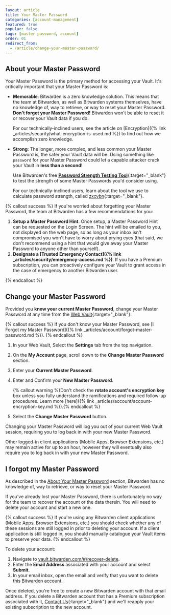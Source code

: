 ```yaml
---
layout: article
title: Your Master Password
categories: [account-management]
featured: true
popular: false
tags: [master password, account]
order: 01
redirect_from:
  - /article/change-your-master-password/
---
```


## About your Master Password

Your Master Password is the primary method for accessing your Vault. It's critically important that your Master Password is:

- **Memorable**: Bitwarden is a zero knowledge solution. This means that the team at Bitwarden, as well as Bitwarden systems themselves, have no knowledge of, way to retrieve, or way to reset your Master Password. **Don't forget your Master Password!** Bitwarden won't be able to reset it or recover your Vault data if you do.

   For our technically-inclined users, see the article on [Encryption]({% link _articles/security/what-encryption-is-used.md %}) to find out how we accomplish zero knowledge.
- **Strong**: The longer, more complex, and less common your Master Password is, the safer your Vault data will be. Using something like `password` for your Master Password could let a capable attacker crack your Vault in **less than a second**!

   Use Bitwarden's free [**Password Strength Testing Tool**](https://bitwarden.com/password-strength){:target="\_blank"} to test the strength of some Master Passwords you'd consider using.

   For our technically-inclined users, learn about the tool we use to calculate password strength, called [zxcvbn](https://dropbox.tech/security/zxcvbn-realistic-password-strength-estimation){:target="\_blank"}.

{% callout success %}
If you're worried about forgetting your Master Password, the team at Bitwarden has a few recommendations for you:

1. **Setup a Master Password Hint**. Once setup, a Master Password Hint can be requested on the Login Screen. The hint will be emailed to you, not displayed on the web page, so as long as your inbox isn't compromised you won't have to worry about prying eyes (that said, we don't recommend using a hint that would give away your Master Password to anyone other than yourself).
2. **Designate a [Trusted Emergency Contact]({% link _articles/security/emergency-access.md %})**. If you have a Premium subscription, you can proactively configure your Vault to grant access in the case of emergency to another Bitwarden user.

{% endcallout %}

## Change your Master Password

Provided you **know your current Master Password**, change your Master Password at any time from the [Web Vault](https://vault.bitwarden.com){:target="\_blank"}:

{% callout success %}
If you don't know your Master Password, see [I Forgot my Master Password]({% link _articles/account/forgot-master-password.md %}).
{% endcallout %}

1. In your Web Vault, Select the **Settings** tab from the top navigation.
2. On the **My Account** page, scroll down to the **Change Master Password** section.
3. Enter your **Current Master Password**.
4. Enter and Confirm your **New Master Password**.

   {% callout warning %}Don't check the **rotate account's encryption key** box unless you fully understand the ramifications and required follow-up procedures. Learn more [here]({% link _articles/account/account-encryption-key.md %}).{% endcallout %}
5. Select the **Change Master Password** button.

Changing your Master Password will log you out of your current Web Vault session, requiring you to log back in with your new Master Password.

Other logged-in client applications (Mobile Apps, Browser Extensions, etc.) may remain active for up to an hour, however they will eventually also require you to log back in with your new Master Password.

## I forgot my Master Password

As described in the [About Your Master Password](#about-your-master-password) section, Bitwarden has no knowledge of, way to retrieve, or way to reset your Master Password.

If you've already lost your Master Password, there is unfortunately no way for the team to recover the account or the data therein. You will need to delete your account and start a new one.

{% callout success %}
If you're using any Bitwarden client applications (Mobile Apps, Browser Extensions, etc.) you should check whether any of these sessions are still logged in prior to deleting your account. If a client application is still logged in, you should manually catalogue your Vault items to preserve your data.
{% endcallout %}

To delete your account:

1. Navigate to [vault.bitwarden.com/#/recover-delete](https://vault.bitwarden.com/#/recover-delete).
2. Enter the **Email Address** associated with your account and select **Submit**.
3. In your email inbox, open the email and verify that you want to delete this Bitwarden account.

Once deleted, you're free to create a new Bitwarden account with that email address. If you delete a Bitwarden account that has a Premium subscription associated with it, [Contact Us](https://bitwarden.com/contact/){:target="\_blank"} and we'll reapply your existing subscription to the new account.
